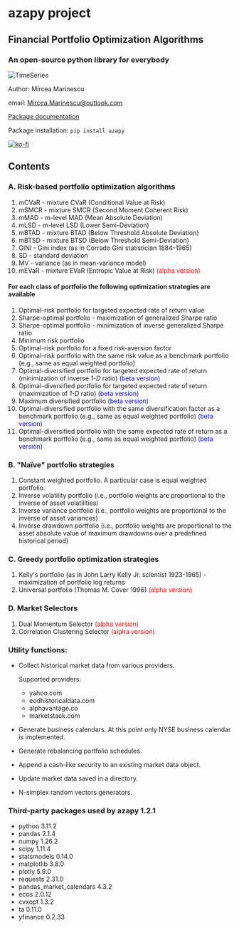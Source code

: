 # azapy project

## Financial Portfolio Optimization Algorithms

### An open-source python library for everybody

![TimeSeries](graphics/Portfolio_1.png)

Author: Mircea Marinescu

email: Mircea.Marinescu@outlook.com

[Package documentation](https://azapy.readthedocs.io/en/latest)

Package installation: `pip install azapy`

[![ko-fi](https://ko-fi.com/img/githubbutton_sm.svg)](https://ko-fi.com/D1D07G22H)

## Contents

### A. Risk-based portfolio optimization algorithms

  1. mCVaR - mixture CVaR (Conditional Value at Risk)
  2. mSMCR - mixture SMCR (Second Moment Coherent Risk)
  3. mMAD - m-level MAD (Mean Absolute Deviation)
  4. mLSD - m-level LSD (Lower Semi-Deviation)
  5. mBTAD - mixture BTAD (Below Threshold Absolute Deviation)
  6. mBTSD - mixture BTSD (Below Threshold Semi-Deviation)
  7. GINI - Gini index (as in Corrado Gini statistician 1884-1965)
  8. SD - standard deviation
  9. MV - variance (as in mean-variance model)
  10. mEVaR - mixture EVaR (Entropic Value at Risk)
  <span style="color:red">(alpha version)</span>

#### For each class of portfolio the following optimization strategies are available

  1. Optimal-risk portfolio for targeted expected rate of return value
  2. Sharpe-optimal portfolio - maximization of generalized Sharpe ratio
  3. Sharpe-optimal portfolio - minimization of inverse generalized Sharpe
  ratio
  4. Minimum risk portfolio
  5. Optimal-risk portfolio for a fixed risk-aversion factor
  6. Optimal-risk portfolio with the same risk value as a benchmark portfolio
  (e.g., same as equal weighted portfolio)
  7. Optimal-diversified portfolio for targeted expected rate of return
  (minimization of inverse *1-D* ratio) <span style="color:blue">(beta version)</span>
  8. Optimal-diversified portfolio for targeted expected rate of return
  (maximization of *1-D* ratio) <span style="color:blue">(beta version)</span>
  9. Maximum diversified portfolio <span style="color:blue">(beta version)</span>
  10. Optimal-diversified portfolio with the same diversification factor as
  a benchmark portfolio (e.g., same as equal weighted portfolio)
  <span style="color:blue">(beta version)</span>
  11. Optimal-diversified portfolio with the same expected rate of return as
  a benchmark portfolio (e.g., same as equal weighted portfolio)
  <span style="color:blue">(beta version)</span>

### B. "Naïve" portfolio strategies

  1. Constant weighted portfolio. A particular case is equal
     weighted portfolio.
  2. Inverse volatility portfolio (i.e., portfolio weights are proportional to
     the inverse of asset volatilities)
  3. Inverse variance portfolio (i.e., portfolio weights are proportional to
     the inverse of asset variances)
  4. Inverse drawdown portfolio (i.e., portfolio weights are proportional to
     the asset absolute value of maximum drawdowns over a predefined
     historical period)

### C. Greedy portfolio optimization strategies

  1. Kelly's portfolio (as in John Larry Kelly Jr. scientist 1923-1965) -
     maximization of portfolio log returns
  2. Universal portfolio (Thomas M. Cover 1996) <span style="color:red">(alpha version)</span>

### D. Market Selectors

  1. Dual Momentum Selector <span style="color:red">(alpha version)</span>
  2. Correlation Clustering Selector <span style="color:red">(alpha version)</span>

### Utility functions:

* Collect historical market data from various providers.

  Supported providers:
  + yahoo.com
  + eodhistoricaldata.com
  + alphavantage.co
  + marketstack.com
  
* Generate business calendars. At this point only NYSE business calendar
  is implemented.
* Generate rebalancing portfolio schedules.
* Append a cash-like security to an existing market data object.
* Update market data saved in a directory.
* N-simplex random vectors generators.

### Third-party packages used by **azapy** 1.2.1

* python 3.11.2
* pandas 2.1.4
* numpy 1.26.2
* scipy 1.11.4
* statsmodels 0.14.0
* matplotlib 3.8.0
* plotly 5.9.0
* requests 2.31.0
* pandas_market_calendars 4.3.2
* ecos 2.0.12
* cvxopt 1.3.2
* ta 0.11.0
* yfinance 0.2.33
